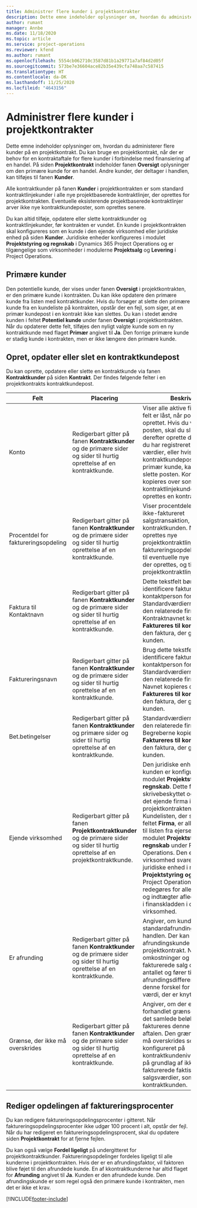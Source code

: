 ```yaml
---
title: Administrer flere kunder i projektkontrakter
description: Dette emne indeholder oplysninger om, hvordan du administerer flere kunder på en projektkontrakt.
author: rumant
manager: Annbe
ms.date: 11/18/2020
ms.topic: article
ms.service: project-operations
ms.reviewer: kfend
ms.author: rumant
ms.openlocfilehash: 5554cb062710c3587d81b1a29771a7af84d2d05f
ms.sourcegitcommit: 573be7e36604ace82b35e439cfa748aa7c587415
ms.translationtype: HT
ms.contentlocale: da-DK
ms.lasthandoff: 11/25/2020
ms.locfileid: "4643156"
---
```

# <a name="manage-multiple-customers-on-project-contracts"></a>Administrer flere kunder i projektkontrakter

Dette emne indeholder oplysninger om, hvordan du administerer flere kunder på en projektkontrakt. Du kan bruge en projektkontrakt, når der er behov for en kontraktaftale for flere kunder i forbindelse med finansiering af en handel. På siden **Projektkontrakt** indeholder fanen **Oversigt** oplysninger om den primære kunde for en handel. Andre kunder, der deltager i handlen, kan tilføjes til fanen **Kunder**.

Alle kontraktkunder på fanen **Kunder** i projektkontrakten er som standard kontraktlinjekunder i alle nye projektbaserede kontraktlinjer, der oprettes for projektkontrakten. Eventuelle eksisterende projektbaserede kontraktlinjer arver ikke nye kontraktkundeposter, som oprettes senere.

Du kan altid tilføje, opdatere eller slette kontraktkunder og kontraktlinjekunder, før kontrakten er vundet. En kunde i projektkontrakten skal konfigureres som en kunde i den ejende virksomhed eller juridiske enhed på siden **Kunder**. Juridiske enheder konfigureres i modulet **Projektstyring og regnskab** i Dynamics 365 Project Operations og er tilgængelige som virksomheder i modulerne **Projektsalg** og **Levering** i Project Operations.

## <a name="primary-customers"></a>Primære kunder

Den potentielle kunde, der vises under fanen **Oversigt** i projektkontrakten, er den primære kunde i kontrakten. Du kan ikke opdatere den primære kunde fra listen med kontraktkunder. Hvis du forsøger at slette den primære kunde fra en kundeliste på kontrakten, opstår der en fejl, som siger, at en primær kundepost i en kontrakt ikke kan slettes. Du kan i stedet ændre kunden i feltet **Potentiel kunde** under fanen **Oversigt** i projektkontrakten. Når du opdaterer dette felt, tilføjes den nyligt valgte kunde som en ny kontraktkunde med flaget **Primær** angivet til **Ja**. Den forrige primære kunde er stadig kunde i kontrakten, men er ikke længere den primære kunde.

## <a name="create-update-or-delete-a-contract-customer-record"></a>Opret, opdater eller slet en kontraktkundepost

Du kan oprette, opdatere eller slette en kontraktkunde via fanen **Kontraktkunder** på siden **Kontrakt**. Der findes følgende felter i en projektkontrakts kontraktkundepost.

| **Felt** | **Placering** | **Beskrivelse** | 
| --- | --- | --- | 
| Konto | Redigerbart gitter på fanen **Kontraktkunder** og de primære sider og sider til hurtig oprettelse af en kontraktkunde. | Viser alle aktive firmaer. Dette felt er låst, når posten er oprettet. Hvis du vil opdatere posten, skal du slette den og derefter oprette den på ny. Hvis du har registreret faktiske værdier, eller hvis kontraktkundeposten er en primær kunde, kan du ikke slette posten. Kontraktkunder kopieres over som kontraktlinjekunder, når der oprettes en kontraktlinje. |
| Procentdel for faktureringsopdeling | Redigerbart gitter på fanen **Kontraktkunder** og de primære sider og sider til hurtig oprettelse af en kontraktkunde. | Viser procentdelen af hver ikke-faktureret salgstransaktion, som tildeles kontraktkunden. Når der oprettes nye projektkontraktlinjer, kopieres faktureringsopdelingsprocenten til eventuelle nye kontraktlinjer, der oprettes, og til projektkontraktlinjekunder. |
| Faktura til Kontaktnavn | Redigerbart gitter på fanen **Kontraktkunder** og de primære sider og sider til hurtig oprettelse af en kontraktkunde. | Dette tekstfelt bør bruges til at identificere fakturaens kontaktperson for kunden. Standardværdierne stammer fra den relaterede firmapost. Kontraktnavnet kopieres over til **Faktureres til kontraktnavn** på den faktura, der genereres for kunden. |
| Faktureringsnavn | Redigerbart gitter på fanen **Kontraktkunder** og de primære sider og sider til hurtig oprettelse af en kontraktkunde. | Brug dette tekstfelt til at identificere fakturaens kontaktperson for kunden. Standardværdierne stammer fra den relaterede firmapost. Navnet kopieres over til feltet **Faktureres til kontraktnavn** på den faktura, der genereres for kunden. |
| Bet.betingelser | Redigerbart gitter på fanen **Kontraktkunder** og primære sider og sider til hurtig oprettelse af en kontraktkunde. | Standardværdierne stammer fra den relaterede firmapost. Begreberne kopieres over til **Faktureres til kontraktnavn** på den faktura, der genereres for kunden. |
| Ejende virksomhed | Redigerbart gitter på fanen **Projektkontraktkunder** og de primære sider og sider til hurtig oprettelse af en projektkontraktkunde. | Den juridiske enhed, som kunden er konfigureret i i modulet **Projektstyring og regnskab**. Dette felt er skrivebeskyttet og angives til det ejende firma i projektkontrakten.</br>Kundelisten, der skal tilføjes i feltet **Firma**, er allerede filtreret til listen fra ejerselskabet i modulet **Projektstyring og regnskab** under Project Operations. Den ejende virksomhed svarer til den juridiske enhed i modulet **Projektstyring og regnskab** i Project Operations. Der redegøres for alle omkostninger og indtægter afledt af projektet i finanskladden i den ejende virksomhed. |
| Er afrunding | Redigerbart gitter på fanen **Kontraktkunder** og de primære sider og sider til hurtig oprettelse af en kontraktkunde. | Angiver, om kunden er en standardafrundingskunde for handlen. Der kan kun være én afrundingskunde i en projektkontrakt. Når omkostninger og ikke-fakturerede salg opdeles på antallet og fører til en afrundingsdifference, gælder denne forskel for den faktiske værdi, der er knyttet til kunden. |
| Grænse, der ikke må overskrides | Redigerbart gitter på fanen **Kontraktkunder** og de primære sider og sider til hurtig oprettelse af en kontraktkunde. | Angiver, om der er en forhandlet grænse eller loft for det samlede beløb, der faktureres denne kunde for aftalen. Den grænse, der ikke må overskrides som er konfigureret på kontraktkundeniveau, evalueres på grundlag af ikke-fakturerede faktiske salgsværdier, som refererer til kontraktkunden. |

## <a name="edit-billing-split-percentages"></a>Rediger opdelingen af faktureringsprocenter

Du kan redigere faktureringsopdelingsprocenter i gitteret. Når faktureringsopdelingsprocenter ikke udgør 100 procent i alt, opstår der fejl. Når du har redigeret en faktureringsopdelingsprocent, skal du opdatere siden **Projektkontrakt** for at fjerne fejlen.

Du kan også vælge **Fordel ligeligt** på undergitteret for projektkontraktkunder. Faktureringsopdelinger fordeles ligeligt til alle kunderne i projektkontrakten. Hvis der er en afrundingsfaktor, vil faktoren blive føjet til den afrundede kunde. En af kkontraktkunderne har altid flaget for **Afrunding** angivet til **Ja**. Kunden er den afrundede kunde. Den afrundingskunde er som regel også den primære kunde i kontrakten, men det er ikke et krav.


[!INCLUDE[footer-include](../includes/footer-banner.md)]
